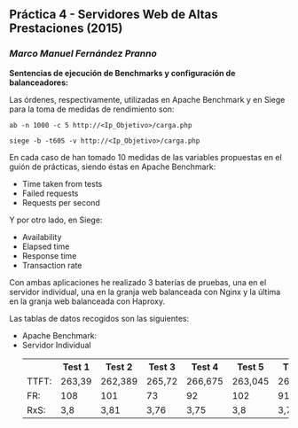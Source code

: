 

## Práctica 4 - Servidores Web de Altas Prestaciones (2015)
### *Marco Manuel Fernández Pranno*

**Sentencias de ejecución de Benchmarks y configuración de balanceadores:**

Las órdenes, respectivamente, utilizadas en Apache Benchmark y en Siege para la toma de medidas de rendimiento son:

`ab -n 1000 -c 5 http://<Ip_Objetivo>/carga.php`

`siege -b -t60S -v http://<Ip_Objetivo>/carga.php`

En cada caso de han tomado 10 medidas de las variables propuestas en el guión de prácticas, siendo éstas en Apache Benchmark:
* Time taken from tests
* Failed requests
* Requests per second

Y por otro lado, en Siege:

* Availability
* Elapsed time
* Response time
* Transaction rate

Con ambas aplicaciones he realizado 3 baterías de pruebas, una en el servidor individual, una en la granja web balanceada con Nginx y la última en la granja web balanceada con Haproxy.

Las tablas de datos recogidos son las siguientes:

* Apache Benchmark:
 * Servidor Individual
</style><table class="tableizer-table">
<th></th><th>Test 1</th><th>Test 2</th><th>Test 3</th><th>Test 4</th><th>Test 5</th><th>Test 6</th><th>Test 7</th><th>Test 8</th><th>Test 9</th><th>Test 10</th><th>MEDIA</th><th>VARIANZA</th></tr>
 <tr><td>TTFT:</td><td>263,39</td><td>262,389</td><td>265,72</td><td>266,675</td><td>263,045</td><td>263,938</td><td>265,421</td><td>266,539</td><td>265,667</td><td>265,683</td><td>264,8467</td><td>1,5240824599</td></tr>
 <tr><td>FR:</td><td>108</td><td>101</td><td>73</td><td>92</td><td>102</td><td>91</td><td>106</td><td>112</td><td>99</td><td>97</td><td>98,1</td><td>11,0398268908</td></tr>
 <tr><td>RxS:</td><td>3,8</td><td>3,81</td><td>3,76</td><td>3,75</td><td>3,8</td><td>3,79</td><td>3,77</td><td>3,75</td><td>3,76</td><td>3,76</td><td>3,775</td><td>0,0227303028</td></tr>
</table>
